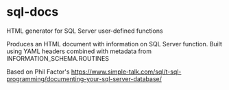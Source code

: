 # sql-docs
HTML generator for SQL Server user-defined functions

Produces an HTML document with information on SQL Server function. Built using YAML headers combined with metadata from INFORMATION_SCHEMA.ROUTINES

Based on Phil Factor's https://www.simple-talk.com/sql/t-sql-programming/documenting-your-sql-server-database/
